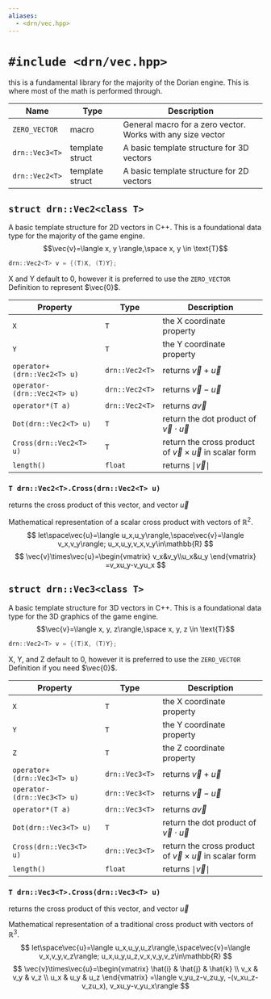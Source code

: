 ```yaml
---
aliases:
  - <drn/vec.hpp>
---
```

# `#include <drn/vec.hpp>`

this is a fundamental library for the majority of the Dorian engine. This is where most of the math is performed through.

Name | Type | Description
--|--|--
`ZERO_VECTOR` | macro | General macro for a zero vector. Works with any size vector
`drn::Vec3<T>` | template struct | A basic template structure for 3D vectors
`drn::Vec2<T>` | template struct | A basic template structure for 2D vectors

## `struct drn::Vec2<class T>`
A basic template structure for 2D vectors in C++. This is a foundational data type for the majority of the game engine.
$$\vec{v}=\langle x, y \rangle,\space x, y \in \text{T}$$
```cpp
drn::Vec2<T> v = {(T)X, (T)Y};
```
X and Y default to 0, however it is preferred to use the `ZERO_VECTOR` Definition to represent $\vec{0}$.

Property | Type | Description
--|--|--
`X` | `T` | the X coordinate property
`Y` | `T` | the Y coordinate property
`operator+(drn::Vec2<T> u)` | `drn::Vec2<T>` | returns $\vec{v}+\vec{u}$
`operator-(drn::Vec2<T> u)` | `drn::Vec2<T>` | returns $\vec{v}-\vec{u}$
`operator*(T a)` | `drn::Vec2<T>` | returns $a\vec{v}$
`Dot(drn::Vec2<T> u)` | `T` | return the dot product of $\vec{v}\cdot\vec{u}$
`Cross(drn::Vec2<T> u)` | `T` | return the cross product of $\vec{v}\times\vec{u}$ in scalar form
`length()` | `float` | returns $\mid \vec{v} \mid$

### `T drn::Vec2<T>.Cross(drn::Vec2<T> u)`
returns the cross product of this vector, and vector $\vec{u}$

Mathematical representation of a scalar cross product with vectors of $\mathbb{R}^2$.
$$
let\space\vec{u}=\langle u_x,u_y\rangle,\space\vec{v}=\langle v_x,v_y\rangle; u_x,u_y,v_x,v_y\in\mathbb{R}
$$
$$
\vec{v}\times\vec{u}=\begin{vmatrix}
v_x&v_y\\u_x&u_y
\end{vmatrix}
=v_xu_y-v_yu_x
$$

## `struct drn::Vec3<class T>`
A basic template structure for 3D vectors in C++. This is a foundational data type for the 3D graphics of the game engine.
$$\vec{v}=\langle x, y, z\rangle,\space x, y, z \in \text{T}$$
```cpp
drn::Vec2<T> v = {(T)X, (T)Y};
```
X, Y, and Z default to 0, however it is preferred to use the `ZERO_VECTOR` Definition if you need $\vec{0}$.

Property | Type | Description
--|--|--
`X` | `T` | the X coordinate property
`Y` | `T` | the Y coordinate property
`Z` | `T` | the Z coordinate property
`operator+(drn::Vec3<T> u)` | `drn::Vec3<T>` | returns $\vec{v}+\vec{u}$
`operator-(drn::Vec3<T> u)` | `drn::Vec3<T>` | returns $\vec{v}-\vec{u}$
`operator*(T a)` | `drn::Vec3<T>` | returns $a\vec{v}$
`Dot(drn::Vec3<T> u)` | `T` | return the dot product of $\vec{v}\cdot\vec{u}$
`Cross(drn::Vec3<T> u)` | `drn::Vec3<T>` | return the cross product of $\vec{v}\times\vec{u}$ in scalar form
`length()` | `float` | returns $\mid \vec{v} \mid$

### `T drn::Vec3<T>.Cross(drn::Vec3<T> u)`
returns the cross product of this vector, and vector $\vec{u}$

Mathematical representation of a traditional cross product with vectors of $\mathbb{R}^3$.
$$
let\space\vec{u}=\langle u_x,u_y,u_z\rangle,\space\vec{v}=\langle v_x,v_y,v_z\rangle; u_x,u_y,u_z,v_x,v_y,v_z\in\mathbb{R}
$$
$$
\vec{v}\times\vec{u}=\begin{vmatrix}
\hat{i} & \hat{j} & \hat{k} \\
v_x & v_y & v_z \\
u_x & u_y & u_z
\end{vmatrix}
=\langle v_yu_z-v_zu_y, -(v_xu_z-v_zu_x), v_xu_y-v_yu_x\rangle
$$